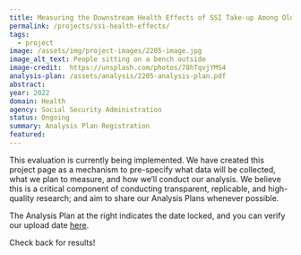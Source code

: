 ```yaml
---
title: Measuring the Downstream Health Effects of SSI Take-up Among Older Adults
permalink: /projects/ssi-health-effects/
tags: 
  - project
image: /assets/img/project-images/2205-image.jpg
image_alt_text: People sitting on a bench outside
image-credit:  https://unsplash.com/photos/78hTqvjYMS4
analysis-plan: /assets/analysis/2205-analysis-plan.pdf
abstract: 
year: 2022  
domain: Health
agency: Social Security Administration
status: Ongoing
summary: Analysis Plan Registration
featured: 
---
```

This evaluation is currently being implemented. We have created this project page as a mechanism to pre-specify what data will be collected, what we plan to measure, and how we’ll conduct our analysis. We believe this is a critical component of conducting transparent, replicable, and high-quality research; and aim to share our Analysis Plans whenever possible.

The Analysis Plan at the right indicates the date locked, and you can verify our upload date <a href="https://github.com/gsa-oes/office-of-evaluation-sciences/commits/master/assets/analysis/2205-analysis-plan.pdf">here</a>. 

Check back for results!
